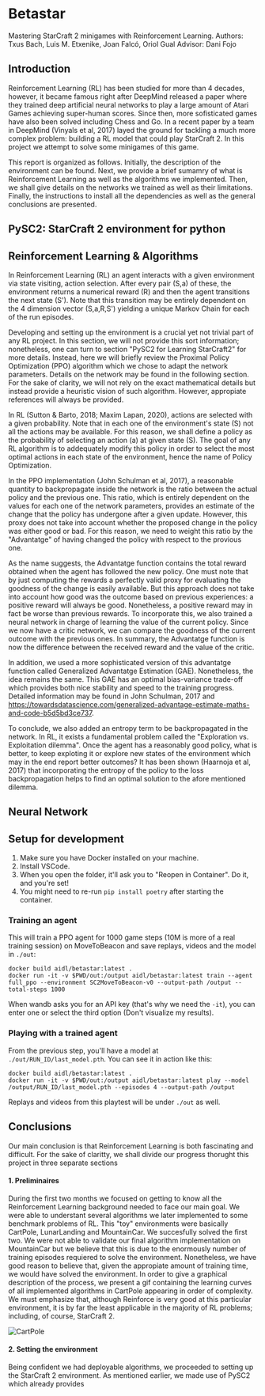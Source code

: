 # Betastar

Mastering StarCraft 2 minigames with Reinforcement Learning.
Authors: Txus Bach, Luis M. Etxenike, Joan Falcó, Oriol Gual
Advisor: Dani Fojo

## Introduction

Reinforcement Learning (RL) has been studied for more than 4 decades, however, it became famous right after DeepMind released a paper where they trained deep artificial neural networks to play a large amount of Atari Games achieving super-human scores. Since then, more sofisticated games have also been solved including Chess and Go. In a recent paper by a team in DeepMind (Vinyals et al, 2017) layed the ground for tackling a much more complex problem: building a RL model that could play StarCraft 2. In this project we attempt to solve some minigames of this game. 

This report is organized as follows. Initially, the description of the environment can be found. Next, we provide a brief sumamry of what is Reinforcement Learning as well as the algorithms we implemented. Then, we shall give details on the networks we trained as well as their limitations. Finally, the instructions to install all the dependencies as well as the general conclusions are presented.

## PySC2: StarCraft 2 environment for python



## Reinforcement Learning & Algorithms

In Reinforcement Learning  (RL) an agent interacts with a given environment via state visiting, action selection. After every pair (S,a) of these, the environment returns a numerical reward (R) and then the agent transitions the next state (S'). Note that this transition may be entirely dependent on the 4 dimension vector (S,a,R,S') yielding a unique Markov Chain for each of the run episodes.

Developing and setting up the environment is a crucial yet not trivial part of any RL project. In this section, we will not provide this sort information; nonetheless, one can turn to section "PySC2 for Learning StarCraft2" for more details. Instead, here we will briefly review the Proximal Policy Optimization (PPO) algorithm which we chose to adapt the network parameters. Details on the network may be found in the following section. For the sake of clarity, we will not rely on the exact mathematical details but instead 
provide a heuristic vision of such algorithm. However, appropiate references will always be provided.

In RL (Sutton & Barto, 2018; Maxim Lapan, 2020), actions are selected with a given probability. Note that in each one of the environment's state (S) not all the actions may be available. For this reason, we shall define a policy as the probability of selecting an action (a) at given state (S). The goal of any RL algorithm is to addequately modify this policy in order to select the most optimal actions in each state of the environment, hence the name of Policy Optimization. 

In the PPO implementation (John Schulman et al, 2017), a reasonable quantity to backpropagate inside the network is the ratio between the actual policy and the previous one. This ratio, which is entirely dependent on the values for each one of the network parameters, provides an estimate of the change that the policy has undergone after a given update. However, this proxy does not take into account whether the proposed change in the policy was either good or bad. For this reason, we need to weight this ratio by the "Advantatge" of having changed the policy with respect to the provious one. 

As the name suggests, the Advantatge function contains the total reward obtained when the agent has followed the new policy. One must note that by just computing the rewards a perfectly valid proxy for evaluating the goodness of the change is easily available. But this approach does not take into account how good was the outcome based on previous experiences: a positive reward will always be good. Nonetheless, a positive reward may in fact be worse than previous rewards. To incorporate this, we also trained a neural network in charge of learning the value of the current policy. Since we now have a critic network, we can compare the goodness of the current outcome with the previous ones. In summary, the Advantatge function is now the difference between the received reward and the value of the critic. 

In addition, we used a more sophisticated version of this advantatge function called Generalized Advantatge Estimation (GAE). Nonetheless, the idea remains the same. This GAE has an optimal bias-variance trade-off which provides both nice stability and speed to the training progress. Detailed information may be found in John Schulman, 2017 and https://towardsdatascience.com/generalized-advantage-estimate-maths-and-code-b5d5bd3ce737.

To conclude, we also added an entropy term to be backpropagated in the network. In RL, it exists a fundamental problem called the "Exploration vs. Exploitation dilemma". Once the agent has a reasonably good policy, what is better, to keep exploting it or explore new states of the environment which may in the end report better outcomes? It has been shown (Haarnoja et al, 2017) that incorporating the entropy of the policy to the loss backpropagation helps to find an optimal solution to the afore mentioned dilemma. 

## Neural Network



## Setup for development

1. Make sure you have Docker installed on your machine.
2. Install VSCode.
3. When you open the folder, it'll ask you to "Reopen in Container". Do it, and you're set!
4. You might need to re-run `pip install poetry` after starting the container.

### Training an agent

This will train a PPO agent for 1000 game steps (10M is more of a real training session) on MoveToBeacon and save replays, videos and the model in `./out`:

```
docker build aidl/betastar:latest .
docker run -it -v $PWD/out:/output aidl/betastar:latest train --agent full_ppo --environment SC2MoveToBeacon-v0 --output-path /output --total-steps 1000
```

When wandb asks you for an API key (that's why we need the `-it`), you can enter one or select the third option (Don't visualize my results).

### Playing with a trained agent

From the previous step, you'll have a model at `./out/RUN_ID/last_model.pth`. You can see it in action like this:

```
docker build aidl/betastar:latest .
docker run -it -v $PWD/out:/output aidl/betastar:latest play --model /output/RUN_ID/last_model.pth --episodes 4 --output-path /output
```

Replays and videos from this playtest will be under `./out` as well.

## Conclusions

Our main conclusion is that Reinforcement Learning is both fascinating and difficult. For the sake of claritty, we shall divide our progress thorught this project in three separate sections

#### 1. Preliminaires

During the first two months we focused on getting to know all the Reinforcement Learning background needed to face our main goal. We were able to understant several algorithms we later implemented to some benchmark problems of RL. This "toy" environments were basically CartPole, LunarLanding and MountainCar. We succesfully solved the first two. We were not able to validate our final algorithm implementation on MountainCar but we believe that this is due to the enormously number of training episodes requiered to solve the environment. Nonetheless, we have good reason to believe that, given the appropiate amount of training time, we would have solved the environment. In order to give a graphical description of the process, we present a gif containing the learning curves of all implemented algorithms in CartPole appearing in order of complexity. We must emphasize that, although Reinforce is very good at this particular environment, it is by far the least applicable in the majority of RL problems; including, of course, StarCraft 2. 

![CartPole](https://user-images.githubusercontent.com/75299844/125626475-879ae103-af62-409f-83a7-736c16ac5d08.gif)

#### 2. Setting the environment

Being confident we had deployable algorithms, we proceeded to setting up the StarCraft 2 environment. As mentioned earlier, we made use of PySC2 which already provides 

